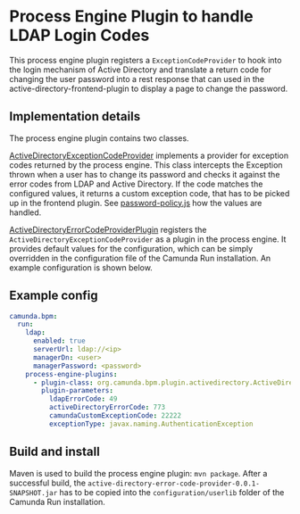 # Process Engine Plugin to handle LDAP Login Codes

This process engine plugin registers a `ExceptionCodeProvider` to hook into the
login mechanism of Active Directory and translate a return code for changing the
user password into a rest response that can used in the
active-directory-frontend-plugin to display a page to change the password.

## Implementation details

The process engine plugin contains two classes.

[ActiveDirectoryExceptionCodeProvider](src/main/java/org/camunda/bpm/plugin/activedirectory/ActiveDirectoryExceptionCodeProvider.java)
implements a provider for exception codes returned by the process engine. This
class intercepts the Exception thrown when a user has to change its password and
checks it against the error codes from LDAP and Active Directory. If the code
matches the configured values, it returns a custom exception code, that has to
be picked up in the frontend plugin. See
[password-policy.js](../active-directory-frontend-plugin/frontend/src/password-policy.js)
how the values are handled.

[ActiveDirectoryErrorCodeProviderPlugin](src/main/java/org/camunda/bpm/plugin/activedirectory/ActiveDirectoryErrorCodeProviderPlugin.java)
registers the `ActiveDirectoryExceptionCodeProvider` as a plugin in the process
engine. It provides default values for the configuration, which can be simply
overridden in the configuration file of the Camunda Run installation. An example
configuration is shown below.

## Example config

```yml
camunda.bpm:
  run:
    ldap:
      enabled: true
      serverUrl: ldap://<ip>
      managerDn: <user>
      managerPassword: <password>
    process-engine-plugins:
      - plugin-class: org.camunda.bpm.plugin.activedirectory.ActiveDirectoryErrorCodeProviderPlugin
        plugin-parameters:
          ldapErrorCode: 49
          activeDirectoryErrorCode: 773
          camundaCustomExceptionCode: 22222
          exceptionType: javax.naming.AuthenticationException
```

## Build and install

Maven is used to build the process engine plugin: `mvn package`. After a
successful build, the `active-directory-error-code-provider-0.0.1-SNAPSHOT.jar`
has to be copied into the `configuration/userlib` folder of the Camunda Run
installation.
